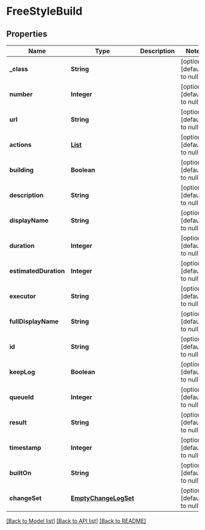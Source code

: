 # FreeStyleBuild
## Properties

Name | Type | Description | Notes
------------ | ------------- | ------------- | -------------
**\_class** | **String** |  | [optional] [default to null]
**number** | **Integer** |  | [optional] [default to null]
**url** | **String** |  | [optional] [default to null]
**actions** | [**List**](CauseAction.md) |  | [optional] [default to null]
**building** | **Boolean** |  | [optional] [default to null]
**description** | **String** |  | [optional] [default to null]
**displayName** | **String** |  | [optional] [default to null]
**duration** | **Integer** |  | [optional] [default to null]
**estimatedDuration** | **Integer** |  | [optional] [default to null]
**executor** | **String** |  | [optional] [default to null]
**fullDisplayName** | **String** |  | [optional] [default to null]
**id** | **String** |  | [optional] [default to null]
**keepLog** | **Boolean** |  | [optional] [default to null]
**queueId** | **Integer** |  | [optional] [default to null]
**result** | **String** |  | [optional] [default to null]
**timestamp** | **Integer** |  | [optional] [default to null]
**builtOn** | **String** |  | [optional] [default to null]
**changeSet** | [**EmptyChangeLogSet**](EmptyChangeLogSet.md) |  | [optional] [default to null]

[[Back to Model list]](../README.md#documentation-for-models) [[Back to API list]](../README.md#documentation-for-api-endpoints) [[Back to README]](../README.md)

